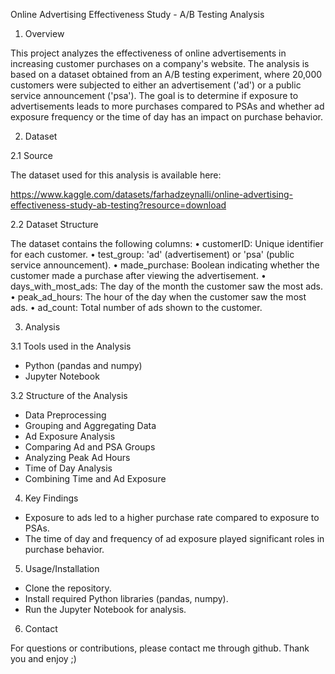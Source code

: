 Online Advertising Effectiveness Study - A/B Testing Analysis

1. Overview

This project analyzes the effectiveness of online advertisements in increasing customer purchases on a company's website. The analysis is based on a dataset obtained from an A/B testing experiment, where 20,000 customers were subjected to either an advertisement ('ad') or a public service announcement ('psa'). The goal is to determine if exposure to advertisements leads to more purchases compared to PSAs and whether ad exposure frequency or the time of day has an impact on purchase behavior. 


2. Dataset

2.1 Source

The dataset used for this analysis is available here: 

https://www.kaggle.com/datasets/farhadzeynalli/online-advertising-effectiveness-study-ab-testing?resource=download


2.2 Dataset Structure

The dataset contains the following columns:
    • customerID: Unique identifier for each customer.
    • test_group: 'ad' (advertisement) or 'psa' (public service announcement).
    • made_purchase: Boolean indicating whether the customer made a purchase after viewing the advertisement.
    • days_with_most_ads: The day of the month the customer saw the most ads.
    • peak_ad_hours: The hour of the day when the customer saw the most ads.
    • ad_count: Total number of ads shown to the customer.


3. Analysis

3.1 Tools used in the Analysis

- Python (pandas and numpy)
- Jupyter Notebook


3.2 Structure of the Analysis

- Data Preprocessing
- Grouping and Aggregating Data
- Ad Exposure Analysis
- Comparing Ad and PSA Groups
- Analyzing Peak Ad Hours
- Time of Day Analysis
- Combining Time and Ad Exposure


4. Key Findings
   
- Exposure to ads led to a higher purchase rate compared to exposure to PSAs. 
- The time of day and frequency of ad exposure played significant roles in purchase behavior.

5. Usage/Installation

- Clone the repository.
- Install required Python libraries (pandas, numpy).
- Run the Jupyter Notebook for analysis.



6. Contact

For questions or contributions, please contact me through github. Thank you and enjoy ;)
